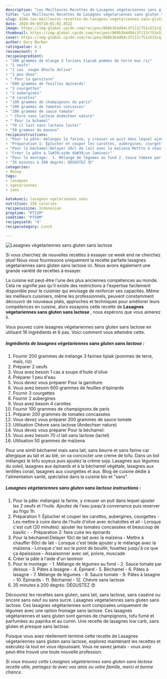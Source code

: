 ```yaml
---
description: "Les Meilleures Recettes de Lasagnes végetariennes sans gluten sans lactose"
title: "Les Meilleures Recettes de Lasagnes végetariennes sans gluten sans lactose"
slug: 4204-les-meilleures-recettes-de-lasagnes-vegetariennes-sans-gluten-sans-lactose
date: 2020-09-05T10:01:02.852Z
image: https://img-global.cpcdn.com/recipes/068b3b4d84c3f113/751x532cq70/lasagnes-vegetariennes-sans-gluten-sans-lactose-photo-principale-de-la-recette.jpg
thumbnail: https://img-global.cpcdn.com/recipes/068b3b4d84c3f113/751x532cq70/lasagnes-vegetariennes-sans-gluten-sans-lactose-photo-principale-de-la-recette.jpg
cover: https://img-global.cpcdn.com/recipes/068b3b4d84c3f113/751x532cq70/lasagnes-vegetariennes-sans-gluten-sans-lactose-photo-principale-de-la-recette.jpg
author: Gary Barber
ratingvalue: 4.1
reviewcount: 4
recipeingredient:
- "200 grammes de mlange 3 farines tipiak pommes de terre mas riz"
- "2 oeufs"
- "1 cas  soupe dhuile dolive"
- "1 peu deau"
- " Pour la garniture"
- "600 grammes de feuilles dpinards"
- "3 courgettes"
- "2 aubergines"
- "4 carottes"
- "100 grammes de champignons de paris"
- "200 grammes de tomates concasses"
- "200 grammes de sauce tomate"
- " Chvre sans lactose Andechser nature"
- " Pour la bchamel"
- "70 cl lait sans lactose lactel"
- "50 grammes de mazena"
recipeinstructions:
- "Pour la pâte: mélangez la farine, y creuser un puit dans lequel ajouter les 2 oeufs et l&#39;huile. Ajoutez de l&#39;eau jusqu&#39;à convenance puis reserver au frigo 1h."
- "Préparation 1: Éplucher et couper les carottes, aubergines, courgettes Les mettre à cuire dans de l&#39;huile d&#39;olive avec échalottes et ail Lorsque c&#39;est cuit (20 minutes): ajouter les tomates concassées et beaucoup de basilic  Préparation 2: faire cuire les épinards"
- "Pour la béchamel:Delayer 10cl de lait avec la maïzena Mettre à chauffer 60cl de lait Lorsque c&#39;est tiède ajouter y le mélange avec la maïzena  Lorsque c&#39;est sur le point de bouillir, fouettez jusqu&#39;à ce que ça épaississe Assaisonner avec sel, poivre, muscade"
- "Créer la pâte à l&#39;aide d&#39;un laminoir"
- "Pour le montage:  1. Mélange de légumes au fond 2. Sauce tomate par dessus 3. Pâtes à lasagne 4. Épinard 5. Béchamel 6. Pâtes à lasagne 7. Mélange de légumes  8. Sauce tomate 9. Pâtes à lasagne  10. Épinards 11. Béchamel 12. Chèvre sans lactose"
- "35 minutes à 200 degrés: DÉGUSTEZ 😍"
categories:
- Resep
tags:
- lasagnes
- vgetariennes
- sans

katakunci: lasagnes vgetariennes sans 
nutrition: 256 calories
recipecuisine: Indonesian
preptime: "PT12M"
cooktime: "PT50M"
recipeyield: "4"
recipecategory: Lunch

---
```



![Lasagnes végetariennes sans gluten sans lactose](https://img-global.cpcdn.com/recipes/068b3b4d84c3f113/751x532cq70/lasagnes-vegetariennes-sans-gluten-sans-lactose-photo-principale-de-la-recette.jpg)

Si vous cherchez de nouvelles recettes à essayer ce week end ne cherchez plus! Nous vous fournissons uniquement la recette parfaite lasagnes végetariennes sans gluten sans lactose ici. Nous avons également une grande variété de recettes à essayer.

La cuisine est peut-être l'une des plus anciennes compétences au monde. Cela ne signifie pas qu'il existe des restrictions à l'expertise facilement disponible pour le cuisinier qui envisage de renforcer ses capacités. Même les meilleurs cuisiniers, même les professionnels, peuvent constamment découvrir de nouveaux plats, approches et techniques pour améliorer leurs compétences en cuisine, alors essayons cette recette de <strong> Lasagnes végetariennes sans gluten sans lactose </strong>, nous espérons que vous aimerez il.

<!--inarticleads1-->

Vous pouvez cuire lasagnes végetariennes sans gluten sans lactose en utilisant 16 Ingrédients et 6 pas. Voici comment vous atteindre cette.

##### Ingrédients de lasagnes végetariennes sans gluten sans lactose :

1. Fournir 200 grammes de mélange 3 farines tipiak (pommes de terre, maïs, riz)
1. Préparer 2 oeufs
1. Vous avez besoin 1 cas à soupe d&#39;huile d&#39;olive
1. Préparer 1 peu d&#39;eau
1. Vous devez vous préparer  Pour la garniture:
1. Vous avez besoin 600 grammes de feuilles d&#39;épinards
1. Fournir 3 courgettes
1. Fournir 2 aubergines
1. Vous avez besoin 4 carottes
1. Fournir 100 grammes de champignons de paris
1. Préparer 200 grammes de tomates concassées
1. Vous devez vous préparer 200 grammes de sauce tomate
1. Utilisation  Chèvre sans lactose (Andechser nature)
1. Vous devez vous préparer  Pour la béchamel:
1. Vous avez besoin 70 cl lait sans lactose (lactel)
1. Utilisation 50 grammes de maïzena


Pour une simili béchamel mais sans lait, sans beurre et sans farine car allergique au lait et au blé, on va concocter une crème de tofu. Dans un bol mélangez le tofu soyeux puis ajoutez la crème soja. Lasagnes aux légumes du soleil, lasagnes aux épinards et à la béchamel végétale, lasagnes aux lentilles corail, lasagnes aux courgettes et aux. Blog de cuisine dédié à l&#39;alimentation santé, spécialisé dans la cuisine bio et &#34;sans&#34;. 

<!--inarticleads2-->

##### Lasagnes végetariennes sans gluten sans lactose instructions :

1. Pour la pâte: mélangez la farine, y creuser un puit dans lequel ajouter les 2 oeufs et l&#39;huile. Ajoutez de l&#39;eau jusqu&#39;à convenance puis reserver au frigo 1h.
1. Préparation 1: Éplucher et couper les carottes, aubergines, courgettes - Les mettre à cuire dans de l&#39;huile d&#39;olive avec échalottes et ail - Lorsque c&#39;est cuit (20 minutes): ajouter les tomates concassées et beaucoup de basilic -  - Préparation 2: faire cuire les épinards
1. Pour la béchamel:Delayer 10cl de lait avec la maïzena - Mettre à chauffer 60cl de lait - Lorsque c&#39;est tiède ajouter y le mélange avec la maïzena  - Lorsque c&#39;est sur le point de bouillir, fouettez jusqu&#39;à ce que ça épaississe - Assaisonner avec sel, poivre, muscade
1. Créer la pâte à l&#39;aide d&#39;un laminoir
1. Pour le montage:  - 1. Mélange de légumes au fond - 2. Sauce tomate par dessus - 3. Pâtes à lasagne - 4. Épinard - 5. Béchamel - 6. Pâtes à lasagne - 7. Mélange de légumes  - 8. Sauce tomate - 9. Pâtes à lasagne  - 10. Épinards - 11. Béchamel - 12. Chèvre sans lactose
1. 35 minutes à 200 degrés: DÉGUSTEZ 😍


Découvrez les recettes sans gluten, sans lait, sans lactose, sans caséine ou encore sans oeuf ou sans sucre. Lasagnes végetariennes sans gluten sans lactose. Ces lasagnes végétariennes sont composées uniquement de légumes avec une option fromage sans lactose. Ces lasagnes végétariennes et sans gluten sont garnies de champignons, tofu fumé et parfumées au paprika et au cumin. Une recette de lasagnes low carb, sans gluten et presque sans lactose. 

<!--inarticleads1-->

<p>
Puisque vous avez réellement terminé cette recette de Lasagnes végetariennes sans gluten sans lactose, explorez maintenant les recettes et exécutez-la tout en vous réjouissant. Vous ne savez jamais - vous avez peut-être trouvé une toute nouvelle profession.
</p>

<p>
<i>Si vous trouvez cette Lasagnes végetariennes sans gluten sans lactose recette utile, partagez-la avec vos amis ou votre famille, merci et bonne chance.</i>
</p>
